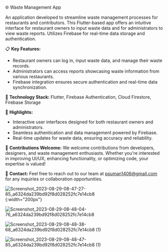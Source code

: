 🌐 Waste Management App

An application developed to streamline waste management processes for restaurants and contributors. This Flutter-based app offers an intuitive interface for restaurant owners to input waste data and for administrators to view waste reports. Utilizes Firebase for real-time data storage and authentication.

📋 **Key Features:**
- Restaurant owners can log in, input waste data, and manage their waste records.
- Administrators can access reports showcasing waste information from various restaurants.
- Firebase integration ensures secure authentication and real-time data synchronization.

🔨 **Technology Stack:**
Flutter, Firebase Authentication, Cloud Firestore, Firebase Storage

🚀 **Highlights:**
- Interactive user interfaces designed for both restaurant owners and administrators.
- Seamless authentication and data management powered by Firebase.
- Real-time updates for waste data, ensuring accuracy and reliability.

📢 **Contributions Welcome:**
We welcome contributions from developers, designers, and waste management enthusiasts. Whether you're interested in improving UI/UX, enhancing functionality, or optimizing code, your expertise is valued!

📧 **Contact:**
Feel free to reach out to our team at psuman1406@gmail.com for any inquiries or collaboration opportunities.

![Screenshot_2023-08-29-08-47-27-85_a6324da239bd92f8d028252fc7e14cb8](https://github.com/suman1406/waste_manage/assets/119001618/1756561c-be2a-4bc1-bd0a-7f808e118a6f){:width="200px"}

![Screenshot_2023-08-29-08-48-04-76_a6324da239bd92f8d028252fc7e14cb8](https://github.com/suman1406/waste_manage/assets/119001618/4c271f8d-ea56-4c81-908a-6df029fd7d9d)

![Screenshot_2023-08-29-08-48-38-68_a6324da239bd92f8d028252fc7e14cb8 (1)](https://github.com/suman1406/waste_manage/assets/119001618/dff6c34a-cc5c-48bc-bb8f-17b19ebe346b)

![Screenshot_2023-08-29-08-48-47-85_a6324da239bd92f8d028252fc7e14cb8 (1)](https://github.com/suman1406/waste_manage/assets/119001618/ed14c4a4-62f4-4da0-ba76-d7ea260b5f16)
